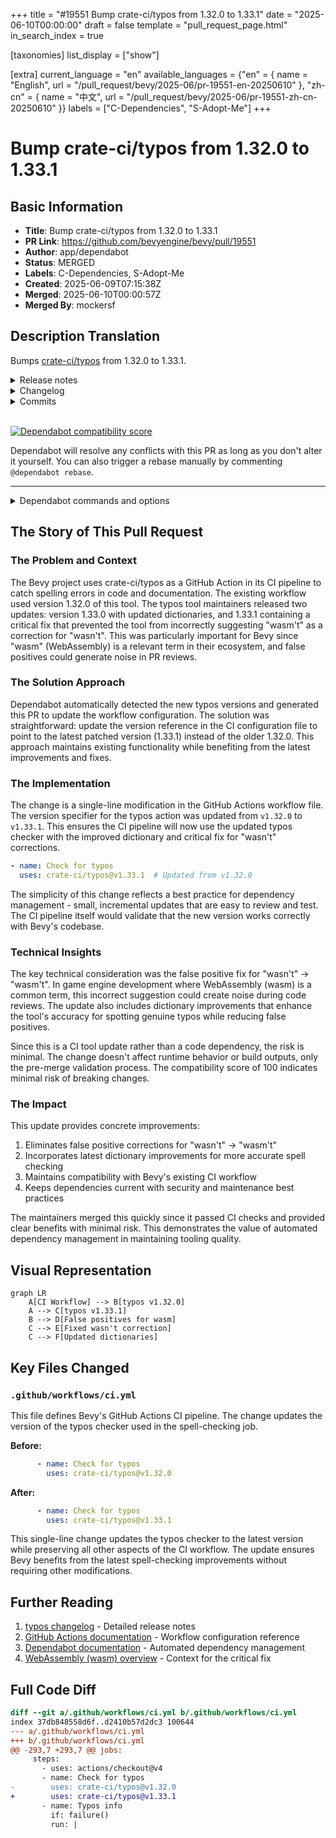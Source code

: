 +++
title = "#19551 Bump crate-ci/typos from 1.32.0 to 1.33.1"
date = "2025-06-10T00:00:00"
draft = false
template = "pull_request_page.html"
in_search_index = true

[taxonomies]
list_display = ["show"]

[extra]
current_language = "en"
available_languages = {"en" = { name = "English", url = "/pull_request/bevy/2025-06/pr-19551-en-20250610" }, "zh-cn" = { name = "中文", url = "/pull_request/bevy/2025-06/pr-19551-zh-cn-20250610" }}
labels = ["C-Dependencies", "S-Adopt-Me"]
+++

# Bump crate-ci/typos from 1.32.0 to 1.33.1

## Basic Information
- **Title**: Bump crate-ci/typos from 1.32.0 to 1.33.1
- **PR Link**: https://github.com/bevyengine/bevy/pull/19551
- **Author**: app/dependabot
- **Status**: MERGED
- **Labels**: C-Dependencies, S-Adopt-Me
- **Created**: 2025-06-09T07:15:38Z
- **Merged**: 2025-06-10T00:00:57Z
- **Merged By**: mockersf

## Description Translation
Bumps [crate-ci/typos](https://github.com/crate-ci/typos) from 1.32.0 to 1.33.1.
<details>
<summary>Release notes</summary>
<p><em>Sourced from <a href="https://github.com/crate-ci/typos/releases">crate-ci/typos's releases</a>.</em></p>
<blockquote>
<h2>v1.33.1</h2>
<h2>[1.33.1] - 2025-06-02</h2>
<h3>Fixes</h3>
<ul>
<li><em>(dict)</em> Don't correct <code>wasn't</code> to <code>wasm't</code></li>
</ul>
<h2>v1.33.0</h2>
<h2>[1.33.0] - 2025-06-02</h2>
<h3>Features</h3>
<ul>
<li>Updated the dictionary with the <a href="https://redirect.github.com/crate-ci/typos/issues/1290">May 2025</a> changes</li>
</ul>
</blockquote>
</details>
<details>
<summary>Changelog</summary>
<p><em>Sourced from <a href="https://github.com/crate-ci/typos/blob/master/CHANGELOG.md">crate-ci/typos's changelog</a>.</em></p>
<blockquote>
<h2>[1.33.1] - 2025-06-02</h2>
<h3>Fixes</h3>
<ul>
<li><em>(dict)</em> Don't correct <code>wasn't</code> to <code>wasm't</code></li>
</ul>
<h2>[1.33.0] - 2025-06-02</h2>
<h3>Features</h3>
<ul>
<li>Updated the dictionary with the <a href="https://redirect.github.com/crate-ci/typos/issues/1290">May 2025</a> changes</li>
</ul>
</blockquote>
</details>
<details>
<summary>Commits</summary>
<ul>
<li><a href="https://github.com/crate-ci/typos/commit/b1ae8d918b6e85bd611117d3d9a3be4f903ee5e4"><code>b1ae8d9</code></a> chore: Release</li>
<li><a href="https://github.com/crate-ci/typos/commit/6c5d17de8e16370e7e1d8dd41c8dc0a7f22ea981"><code>6c5d17d</code></a> docs: Update changelog</li>
<li><a href="https://github.com/crate-ci/typos/commit/0a237ba81a86b72399a05f3441449ddeab9faf16"><code>0a237ba</code></a> Merge pull request <a href="https://redirect.github.com/crate-ci/typos/issues/1311">#1311</a> from epage/wasn</li>
<li><a href="https://github.com/crate-ci/typos/commit/79920cf06905dd147d4e784ae17136d98c211083"><code>79920cf</code></a> fix(dict): Don't correct <code>wasn't</code></li>
<li><a href="https://github.com/crate-ci/typos/commit/e99b2b47d9910ae09f6e828594c33ab3e0936491"><code>e99b2b4</code></a> chore: Release</li>
<li><a href="https://github.com/crate-ci/typos/commit/2afc152754dd1bf58997ad87bcc84f7797bb52ab"><code>2afc152</code></a> chore: Release</li>
<li><a href="https://github.com/crate-ci/typos/commit/544a19b4ae1a0814151fd081008bb9305abccdfc"><code>544a19b</code></a> docs: Update changelog</li>
<li><a href="https://github.com/crate-ci/typos/commit/2e0ca28a9540837425705660401059467b721ab9"><code>2e0ca28</code></a> Merge pull request <a href="https://redirect.github.com/crate-ci/typos/issues/1310">#1310</a> from epage/may</li>
<li><a href="https://github.com/crate-ci/typos/commit/94eb4e7b407daa7967ca1a23c72902898ab599f6"><code>94eb4e7</code></a> feat(dict): May 2025 updates</li>
<li><a href="https://github.com/crate-ci/typos/commit/a4cce4ca70447aa8b294fc0eaada68193eeec1fa"><code>a4cce4c</code></a> Merge pull request <a href="https://redirect.github.com/crate-ci/typos/issues/1308">#1308</a> from crate-ci/renovate/schemars-0.x</li>
<li>Additional commits viewable in <a href="https://github.com/crate-ci/typos/compare/v1.32.0...v1.33.1">compare view</a></li>
</ul>
</details>
<br />


[![Dependabot compatibility score](https://dependabot-badges.githubapp.com/badges/compatibility_score?dependency-name=crate-ci/typos&package-manager=github_actions&previous-version=1.32.0&new-version=1.33.1)](https://docs.github.com/en/github/managing-security-vulnerabilities/about-dependabot-security-updates#about-compatibility-scores)

Dependabot will resolve any conflicts with this PR as long as you don't alter it yourself. You can also trigger a rebase manually by commenting `@dependabot rebase`.

[//]: # (dependabot-automerge-start)
[//]: # (dependabot-automerge-end)

---

<details>
<summary>Dependabot commands and options</summary>
<br />

You can trigger Dependabot actions by commenting on this PR:
- `@dependabot rebase` will rebase this PR
- `@dependabot recreate` will recreate this PR, overwriting any edits that have been made to it
- `@dependabot merge` will merge this PR after your CI passes on it
- `@dependabot squash and merge` will squash and merge this PR after your CI passes on it
- `@dependabot cancel merge` will cancel a previously requested merge and block automerging
- `@dependabot reopen` will reopen this PR if it is closed
- `@dependabot close` will close this PR and stop Dependabot recreating it. You can achieve the same result by closing it manually
- `@dependabot show <dependency name> ignore conditions` will show all of the ignore conditions of the specified dependency
- `@dependabot ignore this major version` will close this PR and stop Dependabot creating any more for this major version (unless you reopen the PR or upgrade to it yourself)
- `@dependabot ignore this minor version` will close this PR and stop Dependabot creating any more for this minor version (unless you reopen the PR or upgrade to it yourself)
- `@dependabot ignore this dependency` will close this PR and stop Dependabot creating any more for this dependency (unless you reopen the PR or upgrade to it yourself)


</details>

## The Story of This Pull Request

### The Problem and Context
The Bevy project uses crate-ci/typos as a GitHub Action in its CI pipeline to catch spelling errors in code and documentation. The existing workflow used version 1.32.0 of this tool. The typos tool maintainers released two updates: version 1.33.0 with updated dictionaries, and 1.33.1 containing a critical fix that prevented the tool from incorrectly suggesting "wasm't" as a correction for "wasn't". This was particularly important for Bevy since "wasm" (WebAssembly) is a relevant term in their ecosystem, and false positives could generate noise in PR reviews.

### The Solution Approach
Dependabot automatically detected the new typos versions and generated this PR to update the workflow configuration. The solution was straightforward: update the version reference in the CI configuration file to point to the latest patched version (1.33.1) instead of the older 1.32.0. This approach maintains existing functionality while benefiting from the latest improvements and fixes.

### The Implementation
The change is a single-line modification in the GitHub Actions workflow file. The version specifier for the typos action was updated from `v1.32.0` to `v1.33.1`. This ensures the CI pipeline will now use the updated typos checker with the improved dictionary and critical fix for "wasn't" corrections.

```yaml
- name: Check for typos
  uses: crate-ci/typos@v1.33.1  # Updated from v1.32.0
```

The simplicity of this change reflects a best practice for dependency management - small, incremental updates that are easy to review and test. The CI pipeline itself would validate that the new version works correctly with Bevy's codebase.

### Technical Insights
The key technical consideration was the false positive fix for "wasn't" → "wasm't". In game engine development where WebAssembly (wasm) is a common term, this incorrect suggestion could create noise during code reviews. The update also includes dictionary improvements that enhance the tool's accuracy for spotting genuine typos while reducing false positives.

Since this is a CI tool update rather than a code dependency, the risk is minimal. The change doesn't affect runtime behavior or build outputs, only the pre-merge validation process. The compatibility score of 100 indicates minimal risk of breaking changes.

### The Impact
This update provides concrete improvements:
1. Eliminates false positive corrections for "wasn't" → "wasm't"
2. Incorporates latest dictionary improvements for more accurate spell checking
3. Maintains compatibility with Bevy's existing CI workflow
4. Keeps dependencies current with security and maintenance best practices

The maintainers merged this quickly since it passed CI checks and provided clear benefits with minimal risk. This demonstrates the value of automated dependency management in maintaining tooling quality.

## Visual Representation

```mermaid
graph LR
    A[CI Workflow] --> B[typos v1.32.0]
    A --> C[typos v1.33.1]
    B --> D[False positives for wasm]
    C --> E[Fixed wasn't correction]
    C --> F[Updated dictionaries]
```

## Key Files Changed

### `.github/workflows/ci.yml`
This file defines Bevy's GitHub Actions CI pipeline. The change updates the version of the typos checker used in the spell-checking job.

**Before:**
```yaml
      - name: Check for typos
        uses: crate-ci/typos@v1.32.0
```

**After:**
```yaml
      - name: Check for typos
        uses: crate-ci/typos@v1.33.1
```

This single-line change updates the typos checker to the latest version while preserving all other aspects of the CI workflow. The update ensures Bevy benefits from the latest spell-checking improvements without requiring other modifications.

## Further Reading
1. [typos changelog](https://github.com/crate-ci/typos/blob/master/CHANGELOG.md) - Detailed release notes
2. [GitHub Actions documentation](https://docs.github.com/en/actions) - Workflow configuration reference
3. [Dependabot documentation](https://docs.github.com/en/code-security/dependabot) - Automated dependency management
4. [WebAssembly (wasm) overview](https://webassembly.org/) - Context for the critical fix

## Full Code Diff
```diff
diff --git a/.github/workflows/ci.yml b/.github/workflows/ci.yml
index 37db848558d6f..d2410b57d2dc3 100644
--- a/.github/workflows/ci.yml
+++ b/.github/workflows/ci.yml
@@ -293,7 +293,7 @@ jobs:
     steps:
       - uses: actions/checkout@v4
       - name: Check for typos
-        uses: crate-ci/typos@v1.32.0
+        uses: crate-ci/typos@v1.33.1
       - name: Typos info
         if: failure()
         run: |
```